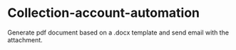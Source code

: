 # Collection-account-automation
Generate pdf document based on a .docx template and send email with the attachment.
